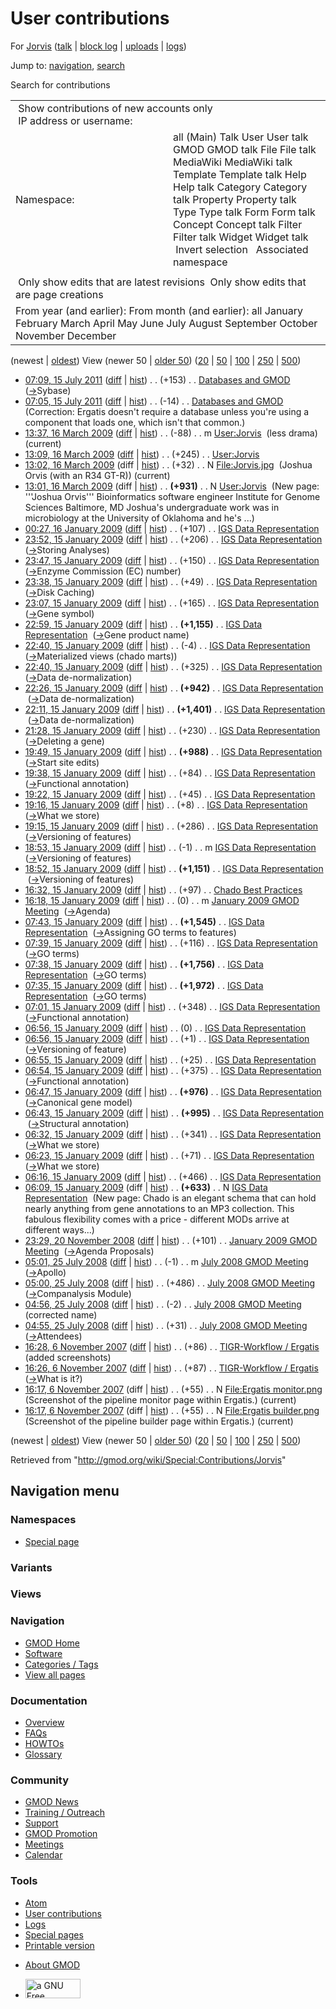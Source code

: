 <div id="mw-page-base" class="noprint">

</div>

<div id="mw-head-base" class="noprint">

</div>

<div id="content" class="mw-body" role="main">

<span id="top"></span>

<div id="mw-js-message" style="display:none;">

</div>



# <span dir="auto">User contributions</span>

<div id="bodyContent">

<div id="contentSub">

For [Jorvis](/wiki/User:Jorvis "User:Jorvis") (<a
href="/mediawiki/index.php?title=User_talk:Jorvis&amp;action=edit&amp;redlink=1"
class="new" title="User talk:Jorvis (page does not exist)">talk</a> \|
[block
log](/mediawiki/index.php?title=Special:Log/block&page=User%3AJorvis "Special:Log/block")
\| [uploads](/wiki/Special:ListFiles/Jorvis "Special:ListFiles/Jorvis")
\| [logs](/wiki/Special:Log/Jorvis "Special:Log/Jorvis"))

</div>

<div id="jump-to-nav" class="mw-jump">

Jump to: [navigation](#mw-navigation), [search](#p-search)

</div>

<div id="mw-content-text">

Search for contributions

<table class="mw-contributions-table">
<colgroup>
<col style="width: 50%" />
<col style="width: 50%" />
</colgroup>
<tbody>
<tr class="odd">
<td colspan="2"> Show contributions of new accounts only<br />
 IP address or username:</td>
</tr>
<tr class="even">
<td class="mw-label">Namespace:</td>
<td>all (Main) Talk User User talk GMOD GMOD talk File File talk
MediaWiki MediaWiki talk Template Template talk Help Help talk Category
Category talk Property Property talk Type Type talk Form Form talk
Concept Concept talk Filter Filter talk Widget Widget talk  
 Invert selection 
 Associated namespace </td>
</tr>
<tr class="odd">
<td colspan="2"></td>
</tr>
<tr class="even">
<td colspan="2"> Only show edits that are latest revisions
 Only show edits that are page creations</td>
</tr>
<tr class="odd">
<td colspan="2">From year (and earlier): From month (and earlier): all
January February March April May June July August September October
November December</td>
</tr>
</tbody>
</table>

(newest \| <a
href="/mediawiki/index.php?title=Special:Contributions/Jorvis&amp;dir=prev&amp;target=Jorvis"
class="mw-lastlink" rel="last"
title="Special:Contributions/Jorvis">oldest</a>) View (newer 50 \| <a
href="/mediawiki/index.php?title=Special:Contributions/Jorvis&amp;offset=20071106161726&amp;target=Jorvis"
class="mw-nextlink" rel="next"
title="Special:Contributions/Jorvis">older 50</a>) (<a
href="/mediawiki/index.php?title=Special:Contributions/Jorvis&amp;offset=&amp;limit=20&amp;target=Jorvis"
class="mw-numlink" title="Special:Contributions/Jorvis">20</a> \| <a
href="/mediawiki/index.php?title=Special:Contributions/Jorvis&amp;offset=&amp;limit=50&amp;target=Jorvis"
class="mw-numlink" title="Special:Contributions/Jorvis">50</a> \| <a
href="/mediawiki/index.php?title=Special:Contributions/Jorvis&amp;offset=&amp;limit=100&amp;target=Jorvis"
class="mw-numlink" title="Special:Contributions/Jorvis">100</a> \| <a
href="/mediawiki/index.php?title=Special:Contributions/Jorvis&amp;offset=&amp;limit=250&amp;target=Jorvis"
class="mw-numlink" title="Special:Contributions/Jorvis">250</a> \| <a
href="/mediawiki/index.php?title=Special:Contributions/Jorvis&amp;offset=&amp;limit=500&amp;target=Jorvis"
class="mw-numlink" title="Special:Contributions/Jorvis">500</a>)

- <a href="/mediawiki/index.php?title=Databases_and_GMOD&amp;oldid=18192"
  class="mw-changeslist-date" title="Databases and GMOD">07:09, 15 July
  2011</a>
  ([diff](/mediawiki/index.php?title=Databases_and_GMOD&diff=prev&oldid=18192 "Databases and GMOD")
  \|
  [hist](/mediawiki/index.php?title=Databases_and_GMOD&action=history "Databases and GMOD"))
  <span class="mw-changeslist-separator">. .</span>
  <span class="mw-plusminus-pos" dir="ltr"
  title="8,929 bytes after change">(+153)</span>‎
  <span class="mw-changeslist-separator">. .</span>
  <a href="/wiki/Databases_and_GMOD" class="mw-contributions-title"
  title="Databases and GMOD">Databases and GMOD</a> ‎
  <span class="comment">([→](/wiki/Databases_and_GMOD#Sybase "Databases and GMOD")‎<span dir="auto"><span class="autocomment">Sybase</span></span>)</span>
- <a href="/mediawiki/index.php?title=Databases_and_GMOD&amp;oldid=18191"
  class="mw-changeslist-date" title="Databases and GMOD">07:05, 15 July
  2011</a>
  ([diff](/mediawiki/index.php?title=Databases_and_GMOD&diff=prev&oldid=18191 "Databases and GMOD")
  \|
  [hist](/mediawiki/index.php?title=Databases_and_GMOD&action=history "Databases and GMOD"))
  <span class="mw-changeslist-separator">. .</span>
  <span class="mw-plusminus-neg" dir="ltr"
  title="8,776 bytes after change">(-14)</span>‎
  <span class="mw-changeslist-separator">. .</span>
  <a href="/wiki/Databases_and_GMOD" class="mw-contributions-title"
  title="Databases and GMOD">Databases and GMOD</a> ‎
  <span class="comment">(Correction: Ergatis doesn't require a database
  unless you're using a component that loads one, which isn't that
  common.)</span>
- <a href="/mediawiki/index.php?title=User:Jorvis&amp;oldid=8026"
  class="mw-changeslist-date" title="User:Jorvis">13:37, 16 March 2009</a>
  ([diff](/mediawiki/index.php?title=User:Jorvis&diff=prev&oldid=8026 "User:Jorvis")
  \|
  [hist](/mediawiki/index.php?title=User:Jorvis&action=history "User:Jorvis"))
  <span class="mw-changeslist-separator">. .</span>
  <span class="mw-plusminus-neg" dir="ltr"
  title="1,088 bytes after change">(-88)</span>‎
  <span class="mw-changeslist-separator">. .</span> m
  <a href="/wiki/User:Jorvis" class="mw-contributions-title"
  title="User:Jorvis">User:Jorvis</a> ‎ <span class="comment">(less
  drama)</span> <span class="mw-uctop">(current)</span>
- <a href="/mediawiki/index.php?title=User:Jorvis&amp;oldid=8025"
  class="mw-changeslist-date" title="User:Jorvis">13:09, 16 March 2009</a>
  ([diff](/mediawiki/index.php?title=User:Jorvis&diff=prev&oldid=8025 "User:Jorvis")
  \|
  [hist](/mediawiki/index.php?title=User:Jorvis&action=history "User:Jorvis"))
  <span class="mw-changeslist-separator">. .</span>
  <span class="mw-plusminus-pos" dir="ltr"
  title="1,176 bytes after change">(+245)</span>‎
  <span class="mw-changeslist-separator">. .</span>
  <a href="/wiki/User:Jorvis" class="mw-contributions-title"
  title="User:Jorvis">User:Jorvis</a> ‎
- <a href="/mediawiki/index.php?title=File:Jorvis.jpg&amp;oldid=8024"
  class="mw-changeslist-date" title="File:Jorvis.jpg">13:02, 16 March
  2009</a> (diff \|
  [hist](/mediawiki/index.php?title=File:Jorvis.jpg&action=history "File:Jorvis.jpg"))
  <span class="mw-changeslist-separator">. .</span>
  <span class="mw-plusminus-pos" dir="ltr"
  title="32 bytes after change">(+32)</span>‎
  <span class="mw-changeslist-separator">. .</span> N
  <a href="/wiki/File:Jorvis.jpg" class="mw-contributions-title"
  title="File:Jorvis.jpg">File:Jorvis.jpg</a> ‎
  <span class="comment">(Joshua Orvis (with an R34 GT-R))</span>
  <span class="mw-uctop">(current)</span>
- <a href="/mediawiki/index.php?title=User:Jorvis&amp;oldid=8023"
  class="mw-changeslist-date" title="User:Jorvis">13:01, 16 March 2009</a>
  (diff \|
  [hist](/mediawiki/index.php?title=User:Jorvis&action=history "User:Jorvis"))
  <span class="mw-changeslist-separator">. .</span> **(+931)**‎
  <span class="mw-changeslist-separator">. .</span> N
  <a href="/wiki/User:Jorvis" class="mw-contributions-title"
  title="User:Jorvis">User:Jorvis</a> ‎ <span class="comment">(New page:
  '''Joshua Orvis''' Bioinformatics software engineer Institute for
  Genome Sciences Baltimore, MD Joshua's undergraduate work was in
  microbiology at the University of Oklahoma and he's ...)</span>
- <a
  href="/mediawiki/index.php?title=IGS_Data_Representation&amp;oldid=7172"
  class="mw-changeslist-date" title="IGS Data Representation">00:27, 16
  January 2009</a>
  ([diff](/mediawiki/index.php?title=IGS_Data_Representation&diff=prev&oldid=7172 "IGS Data Representation")
  \|
  [hist](/mediawiki/index.php?title=IGS_Data_Representation&action=history "IGS Data Representation"))
  <span class="mw-changeslist-separator">. .</span>
  <span class="mw-plusminus-pos" dir="ltr"
  title="16,907 bytes after change">(+107)</span>‎
  <span class="mw-changeslist-separator">. .</span>
  <a href="/wiki/IGS_Data_Representation" class="mw-contributions-title"
  title="IGS Data Representation">IGS Data Representation</a> ‎
- <a
  href="/mediawiki/index.php?title=IGS_Data_Representation&amp;oldid=7168"
  class="mw-changeslist-date" title="IGS Data Representation">23:52, 15
  January 2009</a>
  ([diff](/mediawiki/index.php?title=IGS_Data_Representation&diff=prev&oldid=7168 "IGS Data Representation")
  \|
  [hist](/mediawiki/index.php?title=IGS_Data_Representation&action=history "IGS Data Representation"))
  <span class="mw-changeslist-separator">. .</span>
  <span class="mw-plusminus-pos" dir="ltr"
  title="16,800 bytes after change">(+206)</span>‎
  <span class="mw-changeslist-separator">. .</span>
  <a href="/wiki/IGS_Data_Representation" class="mw-contributions-title"
  title="IGS Data Representation">IGS Data Representation</a> ‎
  <span class="comment">([→](/wiki/IGS_Data_Representation#Storing_Analyses "IGS Data Representation")‎<span dir="auto"><span class="autocomment">Storing
  Analyses</span></span>)</span>
- <a
  href="/mediawiki/index.php?title=IGS_Data_Representation&amp;oldid=7166"
  class="mw-changeslist-date" title="IGS Data Representation">23:47, 15
  January 2009</a>
  ([diff](/mediawiki/index.php?title=IGS_Data_Representation&diff=prev&oldid=7166 "IGS Data Representation")
  \|
  [hist](/mediawiki/index.php?title=IGS_Data_Representation&action=history "IGS Data Representation"))
  <span class="mw-changeslist-separator">. .</span>
  <span class="mw-plusminus-pos" dir="ltr"
  title="16,594 bytes after change">(+150)</span>‎
  <span class="mw-changeslist-separator">. .</span>
  <a href="/wiki/IGS_Data_Representation" class="mw-contributions-title"
  title="IGS Data Representation">IGS Data Representation</a> ‎
  <span class="comment">([→](/wiki/IGS_Data_Representation#Enzyme_Commission_.28EC.29_number "IGS Data Representation")‎<span dir="auto"><span class="autocomment">Enzyme
  Commission (EC) number</span></span>)</span>
- <a
  href="/mediawiki/index.php?title=IGS_Data_Representation&amp;oldid=7163"
  class="mw-changeslist-date" title="IGS Data Representation">23:38, 15
  January 2009</a>
  ([diff](/mediawiki/index.php?title=IGS_Data_Representation&diff=prev&oldid=7163 "IGS Data Representation")
  \|
  [hist](/mediawiki/index.php?title=IGS_Data_Representation&action=history "IGS Data Representation"))
  <span class="mw-changeslist-separator">. .</span>
  <span class="mw-plusminus-pos" dir="ltr"
  title="16,444 bytes after change">(+49)</span>‎
  <span class="mw-changeslist-separator">. .</span>
  <a href="/wiki/IGS_Data_Representation" class="mw-contributions-title"
  title="IGS Data Representation">IGS Data Representation</a> ‎
  <span class="comment">([→](/wiki/IGS_Data_Representation#Disk_Caching "IGS Data Representation")‎<span dir="auto"><span class="autocomment">Disk
  Caching</span></span>)</span>
- <a
  href="/mediawiki/index.php?title=IGS_Data_Representation&amp;oldid=7161"
  class="mw-changeslist-date" title="IGS Data Representation">23:07, 15
  January 2009</a>
  ([diff](/mediawiki/index.php?title=IGS_Data_Representation&diff=prev&oldid=7161 "IGS Data Representation")
  \|
  [hist](/mediawiki/index.php?title=IGS_Data_Representation&action=history "IGS Data Representation"))
  <span class="mw-changeslist-separator">. .</span>
  <span class="mw-plusminus-pos" dir="ltr"
  title="16,395 bytes after change">(+165)</span>‎
  <span class="mw-changeslist-separator">. .</span>
  <a href="/wiki/IGS_Data_Representation" class="mw-contributions-title"
  title="IGS Data Representation">IGS Data Representation</a> ‎
  <span class="comment">([→](/wiki/IGS_Data_Representation#Gene_symbol "IGS Data Representation")‎<span dir="auto"><span class="autocomment">Gene
  symbol</span></span>)</span>
- <a
  href="/mediawiki/index.php?title=IGS_Data_Representation&amp;oldid=7160"
  class="mw-changeslist-date" title="IGS Data Representation">22:59, 15
  January 2009</a>
  ([diff](/mediawiki/index.php?title=IGS_Data_Representation&diff=prev&oldid=7160 "IGS Data Representation")
  \|
  [hist](/mediawiki/index.php?title=IGS_Data_Representation&action=history "IGS Data Representation"))
  <span class="mw-changeslist-separator">. .</span> **(+1,155)**‎
  <span class="mw-changeslist-separator">. .</span>
  <a href="/wiki/IGS_Data_Representation" class="mw-contributions-title"
  title="IGS Data Representation">IGS Data Representation</a> ‎
  <span class="comment">([→](/wiki/IGS_Data_Representation#Gene_product_name "IGS Data Representation")‎<span dir="auto"><span class="autocomment">Gene
  product name</span></span>)</span>
- <a
  href="/mediawiki/index.php?title=IGS_Data_Representation&amp;oldid=7159"
  class="mw-changeslist-date" title="IGS Data Representation">22:40, 15
  January 2009</a>
  ([diff](/mediawiki/index.php?title=IGS_Data_Representation&diff=prev&oldid=7159 "IGS Data Representation")
  \|
  [hist](/mediawiki/index.php?title=IGS_Data_Representation&action=history "IGS Data Representation"))
  <span class="mw-changeslist-separator">. .</span>
  <span class="mw-plusminus-neg" dir="ltr"
  title="15,075 bytes after change">(-4)</span>‎
  <span class="mw-changeslist-separator">. .</span>
  <a href="/wiki/IGS_Data_Representation" class="mw-contributions-title"
  title="IGS Data Representation">IGS Data Representation</a> ‎
  <span class="comment">([→](/wiki/IGS_Data_Representation#Materialized_views_.28chado_marts.29 "IGS Data Representation")‎<span dir="auto"><span class="autocomment">Materialized
  views (chado marts)</span></span>)</span>
- <a
  href="/mediawiki/index.php?title=IGS_Data_Representation&amp;oldid=7158"
  class="mw-changeslist-date" title="IGS Data Representation">22:40, 15
  January 2009</a>
  ([diff](/mediawiki/index.php?title=IGS_Data_Representation&diff=prev&oldid=7158 "IGS Data Representation")
  \|
  [hist](/mediawiki/index.php?title=IGS_Data_Representation&action=history "IGS Data Representation"))
  <span class="mw-changeslist-separator">. .</span>
  <span class="mw-plusminus-pos" dir="ltr"
  title="15,079 bytes after change">(+325)</span>‎
  <span class="mw-changeslist-separator">. .</span>
  <a href="/wiki/IGS_Data_Representation" class="mw-contributions-title"
  title="IGS Data Representation">IGS Data Representation</a> ‎
  <span class="comment">([→](/wiki/IGS_Data_Representation#Data_de-normalization "IGS Data Representation")‎<span dir="auto"><span class="autocomment">Data
  de-normalization</span></span>)</span>
- <a
  href="/mediawiki/index.php?title=IGS_Data_Representation&amp;oldid=7156"
  class="mw-changeslist-date" title="IGS Data Representation">22:26, 15
  January 2009</a>
  ([diff](/mediawiki/index.php?title=IGS_Data_Representation&diff=prev&oldid=7156 "IGS Data Representation")
  \|
  [hist](/mediawiki/index.php?title=IGS_Data_Representation&action=history "IGS Data Representation"))
  <span class="mw-changeslist-separator">. .</span> **(+942)**‎
  <span class="mw-changeslist-separator">. .</span>
  <a href="/wiki/IGS_Data_Representation" class="mw-contributions-title"
  title="IGS Data Representation">IGS Data Representation</a> ‎
  <span class="comment">([→](/wiki/IGS_Data_Representation#Data_de-normalization "IGS Data Representation")‎<span dir="auto"><span class="autocomment">Data
  de-normalization</span></span>)</span>
- <a
  href="/mediawiki/index.php?title=IGS_Data_Representation&amp;oldid=7153"
  class="mw-changeslist-date" title="IGS Data Representation">22:11, 15
  January 2009</a>
  ([diff](/mediawiki/index.php?title=IGS_Data_Representation&diff=prev&oldid=7153 "IGS Data Representation")
  \|
  [hist](/mediawiki/index.php?title=IGS_Data_Representation&action=history "IGS Data Representation"))
  <span class="mw-changeslist-separator">. .</span> **(+1,401)**‎
  <span class="mw-changeslist-separator">. .</span>
  <a href="/wiki/IGS_Data_Representation" class="mw-contributions-title"
  title="IGS Data Representation">IGS Data Representation</a> ‎
  <span class="comment">([→](/wiki/IGS_Data_Representation#Data_de-normalization "IGS Data Representation")‎<span dir="auto"><span class="autocomment">Data
  de-normalization</span></span>)</span>
- <a
  href="/mediawiki/index.php?title=IGS_Data_Representation&amp;oldid=7151"
  class="mw-changeslist-date" title="IGS Data Representation">21:28, 15
  January 2009</a>
  ([diff](/mediawiki/index.php?title=IGS_Data_Representation&diff=prev&oldid=7151 "IGS Data Representation")
  \|
  [hist](/mediawiki/index.php?title=IGS_Data_Representation&action=history "IGS Data Representation"))
  <span class="mw-changeslist-separator">. .</span>
  <span class="mw-plusminus-pos" dir="ltr"
  title="12,411 bytes after change">(+230)</span>‎
  <span class="mw-changeslist-separator">. .</span>
  <a href="/wiki/IGS_Data_Representation" class="mw-contributions-title"
  title="IGS Data Representation">IGS Data Representation</a> ‎
  <span class="comment">([→](/wiki/IGS_Data_Representation#Deleting_a_gene "IGS Data Representation")‎<span dir="auto"><span class="autocomment">Deleting
  a gene</span></span>)</span>
- <a
  href="/mediawiki/index.php?title=IGS_Data_Representation&amp;oldid=7148"
  class="mw-changeslist-date" title="IGS Data Representation">19:49, 15
  January 2009</a>
  ([diff](/mediawiki/index.php?title=IGS_Data_Representation&diff=prev&oldid=7148 "IGS Data Representation")
  \|
  [hist](/mediawiki/index.php?title=IGS_Data_Representation&action=history "IGS Data Representation"))
  <span class="mw-changeslist-separator">. .</span> **(+988)**‎
  <span class="mw-changeslist-separator">. .</span>
  <a href="/wiki/IGS_Data_Representation" class="mw-contributions-title"
  title="IGS Data Representation">IGS Data Representation</a> ‎
  <span class="comment">([→](/wiki/IGS_Data_Representation#Start_site_edits "IGS Data Representation")‎<span dir="auto"><span class="autocomment">Start
  site edits</span></span>)</span>
- <a
  href="/mediawiki/index.php?title=IGS_Data_Representation&amp;oldid=7147"
  class="mw-changeslist-date" title="IGS Data Representation">19:38, 15
  January 2009</a>
  ([diff](/mediawiki/index.php?title=IGS_Data_Representation&diff=prev&oldid=7147 "IGS Data Representation")
  \|
  [hist](/mediawiki/index.php?title=IGS_Data_Representation&action=history "IGS Data Representation"))
  <span class="mw-changeslist-separator">. .</span>
  <span class="mw-plusminus-pos" dir="ltr"
  title="11,193 bytes after change">(+84)</span>‎
  <span class="mw-changeslist-separator">. .</span>
  <a href="/wiki/IGS_Data_Representation" class="mw-contributions-title"
  title="IGS Data Representation">IGS Data Representation</a> ‎
  <span class="comment">([→](/wiki/IGS_Data_Representation#Functional_annotation "IGS Data Representation")‎<span dir="auto"><span class="autocomment">Functional
  annotation</span></span>)</span>
- <a
  href="/mediawiki/index.php?title=IGS_Data_Representation&amp;oldid=7146"
  class="mw-changeslist-date" title="IGS Data Representation">19:22, 15
  January 2009</a>
  ([diff](/mediawiki/index.php?title=IGS_Data_Representation&diff=prev&oldid=7146 "IGS Data Representation")
  \|
  [hist](/mediawiki/index.php?title=IGS_Data_Representation&action=history "IGS Data Representation"))
  <span class="mw-changeslist-separator">. .</span>
  <span class="mw-plusminus-pos" dir="ltr"
  title="11,109 bytes after change">(+45)</span>‎
  <span class="mw-changeslist-separator">. .</span>
  <a href="/wiki/IGS_Data_Representation" class="mw-contributions-title"
  title="IGS Data Representation">IGS Data Representation</a> ‎
- <a
  href="/mediawiki/index.php?title=IGS_Data_Representation&amp;oldid=7143"
  class="mw-changeslist-date" title="IGS Data Representation">19:16, 15
  January 2009</a>
  ([diff](/mediawiki/index.php?title=IGS_Data_Representation&diff=prev&oldid=7143 "IGS Data Representation")
  \|
  [hist](/mediawiki/index.php?title=IGS_Data_Representation&action=history "IGS Data Representation"))
  <span class="mw-changeslist-separator">. .</span>
  <span class="mw-plusminus-pos" dir="ltr"
  title="11,064 bytes after change">(+8)</span>‎
  <span class="mw-changeslist-separator">. .</span>
  <a href="/wiki/IGS_Data_Representation" class="mw-contributions-title"
  title="IGS Data Representation">IGS Data Representation</a> ‎
  <span class="comment">([→](/wiki/IGS_Data_Representation#What_we_store "IGS Data Representation")‎<span dir="auto"><span class="autocomment">What
  we store</span></span>)</span>
- <a
  href="/mediawiki/index.php?title=IGS_Data_Representation&amp;oldid=7142"
  class="mw-changeslist-date" title="IGS Data Representation">19:15, 15
  January 2009</a>
  ([diff](/mediawiki/index.php?title=IGS_Data_Representation&diff=prev&oldid=7142 "IGS Data Representation")
  \|
  [hist](/mediawiki/index.php?title=IGS_Data_Representation&action=history "IGS Data Representation"))
  <span class="mw-changeslist-separator">. .</span>
  <span class="mw-plusminus-pos" dir="ltr"
  title="11,056 bytes after change">(+286)</span>‎
  <span class="mw-changeslist-separator">. .</span>
  <a href="/wiki/IGS_Data_Representation" class="mw-contributions-title"
  title="IGS Data Representation">IGS Data Representation</a> ‎
  <span class="comment">([→](/wiki/IGS_Data_Representation#Versioning_of_features "IGS Data Representation")‎<span dir="auto"><span class="autocomment">Versioning
  of features</span></span>)</span>
- <a
  href="/mediawiki/index.php?title=IGS_Data_Representation&amp;oldid=7141"
  class="mw-changeslist-date" title="IGS Data Representation">18:53, 15
  January 2009</a>
  ([diff](/mediawiki/index.php?title=IGS_Data_Representation&diff=prev&oldid=7141 "IGS Data Representation")
  \|
  [hist](/mediawiki/index.php?title=IGS_Data_Representation&action=history "IGS Data Representation"))
  <span class="mw-changeslist-separator">. .</span>
  <span class="mw-plusminus-neg" dir="ltr"
  title="10,770 bytes after change">(-1)</span>‎
  <span class="mw-changeslist-separator">. .</span> m
  <a href="/wiki/IGS_Data_Representation" class="mw-contributions-title"
  title="IGS Data Representation">IGS Data Representation</a> ‎
  <span class="comment">([→](/wiki/IGS_Data_Representation#Versioning_of_features "IGS Data Representation")‎<span dir="auto"><span class="autocomment">Versioning
  of features</span></span>)</span>
- <a
  href="/mediawiki/index.php?title=IGS_Data_Representation&amp;oldid=7140"
  class="mw-changeslist-date" title="IGS Data Representation">18:52, 15
  January 2009</a>
  ([diff](/mediawiki/index.php?title=IGS_Data_Representation&diff=prev&oldid=7140 "IGS Data Representation")
  \|
  [hist](/mediawiki/index.php?title=IGS_Data_Representation&action=history "IGS Data Representation"))
  <span class="mw-changeslist-separator">. .</span> **(+1,151)**‎
  <span class="mw-changeslist-separator">. .</span>
  <a href="/wiki/IGS_Data_Representation" class="mw-contributions-title"
  title="IGS Data Representation">IGS Data Representation</a> ‎
  <span class="comment">([→](/wiki/IGS_Data_Representation#Versioning_of_features "IGS Data Representation")‎<span dir="auto"><span class="autocomment">Versioning
  of features</span></span>)</span>
- <a href="/mediawiki/index.php?title=Chado_Best_Practices&amp;oldid=7137"
  class="mw-changeslist-date" title="Chado Best Practices">16:32, 15
  January 2009</a>
  ([diff](/mediawiki/index.php?title=Chado_Best_Practices&diff=prev&oldid=7137 "Chado Best Practices")
  \|
  [hist](/mediawiki/index.php?title=Chado_Best_Practices&action=history "Chado Best Practices"))
  <span class="mw-changeslist-separator">. .</span>
  <span class="mw-plusminus-pos" dir="ltr"
  title="31,042 bytes after change">(+97)</span>‎
  <span class="mw-changeslist-separator">. .</span>
  <a href="/wiki/Chado_Best_Practices" class="mw-contributions-title"
  title="Chado Best Practices">Chado Best Practices</a> ‎
- <a
  href="/mediawiki/index.php?title=January_2009_GMOD_Meeting&amp;oldid=7136"
  class="mw-changeslist-date" title="January 2009 GMOD Meeting">16:18, 15
  January 2009</a>
  ([diff](/mediawiki/index.php?title=January_2009_GMOD_Meeting&diff=prev&oldid=7136 "January 2009 GMOD Meeting")
  \|
  [hist](/mediawiki/index.php?title=January_2009_GMOD_Meeting&action=history "January 2009 GMOD Meeting"))
  <span class="mw-changeslist-separator">. .</span>
  <span class="mw-plusminus-null" dir="ltr"
  title="10,025 bytes after change">(0)</span>‎
  <span class="mw-changeslist-separator">. .</span> m
  <a href="/wiki/January_2009_GMOD_Meeting" class="mw-contributions-title"
  title="January 2009 GMOD Meeting">January 2009 GMOD Meeting</a> ‎
  <span class="comment">([→](/wiki/January_2009_GMOD_Meeting#Agenda "January 2009 GMOD Meeting")‎<span dir="auto"><span class="autocomment">Agenda</span></span>)</span>
- <a
  href="/mediawiki/index.php?title=IGS_Data_Representation&amp;oldid=7130"
  class="mw-changeslist-date" title="IGS Data Representation">07:43, 15
  January 2009</a>
  ([diff](/mediawiki/index.php?title=IGS_Data_Representation&diff=prev&oldid=7130 "IGS Data Representation")
  \|
  [hist](/mediawiki/index.php?title=IGS_Data_Representation&action=history "IGS Data Representation"))
  <span class="mw-changeslist-separator">. .</span> **(+1,545)**‎
  <span class="mw-changeslist-separator">. .</span>
  <a href="/wiki/IGS_Data_Representation" class="mw-contributions-title"
  title="IGS Data Representation">IGS Data Representation</a> ‎
  <span class="comment">([→](/wiki/IGS_Data_Representation#Assigning_GO_terms_to_features "IGS Data Representation")‎<span dir="auto"><span class="autocomment">Assigning
  GO terms to features</span></span>)</span>
- <a
  href="/mediawiki/index.php?title=IGS_Data_Representation&amp;oldid=7129"
  class="mw-changeslist-date" title="IGS Data Representation">07:39, 15
  January 2009</a>
  ([diff](/mediawiki/index.php?title=IGS_Data_Representation&diff=prev&oldid=7129 "IGS Data Representation")
  \|
  [hist](/mediawiki/index.php?title=IGS_Data_Representation&action=history "IGS Data Representation"))
  <span class="mw-changeslist-separator">. .</span>
  <span class="mw-plusminus-pos" dir="ltr"
  title="8,075 bytes after change">(+116)</span>‎
  <span class="mw-changeslist-separator">. .</span>
  <a href="/wiki/IGS_Data_Representation" class="mw-contributions-title"
  title="IGS Data Representation">IGS Data Representation</a> ‎
  <span class="comment">([→](/wiki/IGS_Data_Representation#GO_terms "IGS Data Representation")‎<span dir="auto"><span class="autocomment">GO
  terms</span></span>)</span>
- <a
  href="/mediawiki/index.php?title=IGS_Data_Representation&amp;oldid=7128"
  class="mw-changeslist-date" title="IGS Data Representation">07:38, 15
  January 2009</a>
  ([diff](/mediawiki/index.php?title=IGS_Data_Representation&diff=prev&oldid=7128 "IGS Data Representation")
  \|
  [hist](/mediawiki/index.php?title=IGS_Data_Representation&action=history "IGS Data Representation"))
  <span class="mw-changeslist-separator">. .</span> **(+1,756)**‎
  <span class="mw-changeslist-separator">. .</span>
  <a href="/wiki/IGS_Data_Representation" class="mw-contributions-title"
  title="IGS Data Representation">IGS Data Representation</a> ‎
  <span class="comment">([→](/wiki/IGS_Data_Representation#GO_terms "IGS Data Representation")‎<span dir="auto"><span class="autocomment">GO
  terms</span></span>)</span>
- <a
  href="/mediawiki/index.php?title=IGS_Data_Representation&amp;oldid=7127"
  class="mw-changeslist-date" title="IGS Data Representation">07:35, 15
  January 2009</a>
  ([diff](/mediawiki/index.php?title=IGS_Data_Representation&diff=prev&oldid=7127 "IGS Data Representation")
  \|
  [hist](/mediawiki/index.php?title=IGS_Data_Representation&action=history "IGS Data Representation"))
  <span class="mw-changeslist-separator">. .</span> **(+1,972)**‎
  <span class="mw-changeslist-separator">. .</span>
  <a href="/wiki/IGS_Data_Representation" class="mw-contributions-title"
  title="IGS Data Representation">IGS Data Representation</a> ‎
  <span class="comment">([→](/wiki/IGS_Data_Representation#GO_terms "IGS Data Representation")‎<span dir="auto"><span class="autocomment">GO
  terms</span></span>)</span>
- <a
  href="/mediawiki/index.php?title=IGS_Data_Representation&amp;oldid=7126"
  class="mw-changeslist-date" title="IGS Data Representation">07:01, 15
  January 2009</a>
  ([diff](/mediawiki/index.php?title=IGS_Data_Representation&diff=prev&oldid=7126 "IGS Data Representation")
  \|
  [hist](/mediawiki/index.php?title=IGS_Data_Representation&action=history "IGS Data Representation"))
  <span class="mw-changeslist-separator">. .</span>
  <span class="mw-plusminus-pos" dir="ltr"
  title="4,231 bytes after change">(+348)</span>‎
  <span class="mw-changeslist-separator">. .</span>
  <a href="/wiki/IGS_Data_Representation" class="mw-contributions-title"
  title="IGS Data Representation">IGS Data Representation</a> ‎
  <span class="comment">([→](/wiki/IGS_Data_Representation#Functional_annotation "IGS Data Representation")‎<span dir="auto"><span class="autocomment">Functional
  annotation</span></span>)</span>
- <a
  href="/mediawiki/index.php?title=IGS_Data_Representation&amp;oldid=7125"
  class="mw-changeslist-date" title="IGS Data Representation">06:56, 15
  January 2009</a>
  ([diff](/mediawiki/index.php?title=IGS_Data_Representation&diff=prev&oldid=7125 "IGS Data Representation")
  \|
  [hist](/mediawiki/index.php?title=IGS_Data_Representation&action=history "IGS Data Representation"))
  <span class="mw-changeslist-separator">. .</span>
  <span class="mw-plusminus-null" dir="ltr"
  title="3,883 bytes after change">(0)</span>‎
  <span class="mw-changeslist-separator">. .</span>
  <a href="/wiki/IGS_Data_Representation" class="mw-contributions-title"
  title="IGS Data Representation">IGS Data Representation</a> ‎
- <a
  href="/mediawiki/index.php?title=IGS_Data_Representation&amp;oldid=7124"
  class="mw-changeslist-date" title="IGS Data Representation">06:56, 15
  January 2009</a>
  ([diff](/mediawiki/index.php?title=IGS_Data_Representation&diff=prev&oldid=7124 "IGS Data Representation")
  \|
  [hist](/mediawiki/index.php?title=IGS_Data_Representation&action=history "IGS Data Representation"))
  <span class="mw-changeslist-separator">. .</span>
  <span class="mw-plusminus-pos" dir="ltr"
  title="3,883 bytes after change">(+1)</span>‎
  <span class="mw-changeslist-separator">. .</span>
  <a href="/wiki/IGS_Data_Representation" class="mw-contributions-title"
  title="IGS Data Representation">IGS Data Representation</a> ‎
  <span class="comment">([→](/wiki/IGS_Data_Representation#Versioning_of_feature "IGS Data Representation")‎<span dir="auto"><span class="autocomment">Versioning
  of feature</span></span>)</span>
- <a
  href="/mediawiki/index.php?title=IGS_Data_Representation&amp;oldid=7123"
  class="mw-changeslist-date" title="IGS Data Representation">06:55, 15
  January 2009</a>
  ([diff](/mediawiki/index.php?title=IGS_Data_Representation&diff=prev&oldid=7123 "IGS Data Representation")
  \|
  [hist](/mediawiki/index.php?title=IGS_Data_Representation&action=history "IGS Data Representation"))
  <span class="mw-changeslist-separator">. .</span>
  <span class="mw-plusminus-pos" dir="ltr"
  title="3,882 bytes after change">(+25)</span>‎
  <span class="mw-changeslist-separator">. .</span>
  <a href="/wiki/IGS_Data_Representation" class="mw-contributions-title"
  title="IGS Data Representation">IGS Data Representation</a> ‎
- <a
  href="/mediawiki/index.php?title=IGS_Data_Representation&amp;oldid=7122"
  class="mw-changeslist-date" title="IGS Data Representation">06:54, 15
  January 2009</a>
  ([diff](/mediawiki/index.php?title=IGS_Data_Representation&diff=prev&oldid=7122 "IGS Data Representation")
  \|
  [hist](/mediawiki/index.php?title=IGS_Data_Representation&action=history "IGS Data Representation"))
  <span class="mw-changeslist-separator">. .</span>
  <span class="mw-plusminus-pos" dir="ltr"
  title="3,857 bytes after change">(+375)</span>‎
  <span class="mw-changeslist-separator">. .</span>
  <a href="/wiki/IGS_Data_Representation" class="mw-contributions-title"
  title="IGS Data Representation">IGS Data Representation</a> ‎
  <span class="comment">([→](/wiki/IGS_Data_Representation#Functional_annotation "IGS Data Representation")‎<span dir="auto"><span class="autocomment">Functional
  annotation</span></span>)</span>
- <a
  href="/mediawiki/index.php?title=IGS_Data_Representation&amp;oldid=7121"
  class="mw-changeslist-date" title="IGS Data Representation">06:47, 15
  January 2009</a>
  ([diff](/mediawiki/index.php?title=IGS_Data_Representation&diff=prev&oldid=7121 "IGS Data Representation")
  \|
  [hist](/mediawiki/index.php?title=IGS_Data_Representation&action=history "IGS Data Representation"))
  <span class="mw-changeslist-separator">. .</span> **(+976)**‎
  <span class="mw-changeslist-separator">. .</span>
  <a href="/wiki/IGS_Data_Representation" class="mw-contributions-title"
  title="IGS Data Representation">IGS Data Representation</a> ‎
  <span class="comment">([→](/wiki/IGS_Data_Representation#Canonical_gene_model "IGS Data Representation")‎<span dir="auto"><span class="autocomment">Canonical
  gene model</span></span>)</span>
- <a
  href="/mediawiki/index.php?title=IGS_Data_Representation&amp;oldid=7120"
  class="mw-changeslist-date" title="IGS Data Representation">06:43, 15
  January 2009</a>
  ([diff](/mediawiki/index.php?title=IGS_Data_Representation&diff=prev&oldid=7120 "IGS Data Representation")
  \|
  [hist](/mediawiki/index.php?title=IGS_Data_Representation&action=history "IGS Data Representation"))
  <span class="mw-changeslist-separator">. .</span> **(+995)**‎
  <span class="mw-changeslist-separator">. .</span>
  <a href="/wiki/IGS_Data_Representation" class="mw-contributions-title"
  title="IGS Data Representation">IGS Data Representation</a> ‎
  <span class="comment">([→](/wiki/IGS_Data_Representation#Structural_annotation "IGS Data Representation")‎<span dir="auto"><span class="autocomment">Structural
  annotation</span></span>)</span>
- <a
  href="/mediawiki/index.php?title=IGS_Data_Representation&amp;oldid=7119"
  class="mw-changeslist-date" title="IGS Data Representation">06:32, 15
  January 2009</a>
  ([diff](/mediawiki/index.php?title=IGS_Data_Representation&diff=prev&oldid=7119 "IGS Data Representation")
  \|
  [hist](/mediawiki/index.php?title=IGS_Data_Representation&action=history "IGS Data Representation"))
  <span class="mw-changeslist-separator">. .</span>
  <span class="mw-plusminus-pos" dir="ltr"
  title="1,511 bytes after change">(+341)</span>‎
  <span class="mw-changeslist-separator">. .</span>
  <a href="/wiki/IGS_Data_Representation" class="mw-contributions-title"
  title="IGS Data Representation">IGS Data Representation</a> ‎
  <span class="comment">([→](/wiki/IGS_Data_Representation#What_we_store "IGS Data Representation")‎<span dir="auto"><span class="autocomment">What
  we store</span></span>)</span>
- <a
  href="/mediawiki/index.php?title=IGS_Data_Representation&amp;oldid=7118"
  class="mw-changeslist-date" title="IGS Data Representation">06:23, 15
  January 2009</a>
  ([diff](/mediawiki/index.php?title=IGS_Data_Representation&diff=prev&oldid=7118 "IGS Data Representation")
  \|
  [hist](/mediawiki/index.php?title=IGS_Data_Representation&action=history "IGS Data Representation"))
  <span class="mw-changeslist-separator">. .</span>
  <span class="mw-plusminus-pos" dir="ltr"
  title="1,170 bytes after change">(+71)</span>‎
  <span class="mw-changeslist-separator">. .</span>
  <a href="/wiki/IGS_Data_Representation" class="mw-contributions-title"
  title="IGS Data Representation">IGS Data Representation</a> ‎
  <span class="comment">([→](/wiki/IGS_Data_Representation#What_we_store "IGS Data Representation")‎<span dir="auto"><span class="autocomment">What
  we store</span></span>)</span>
- <a
  href="/mediawiki/index.php?title=IGS_Data_Representation&amp;oldid=7117"
  class="mw-changeslist-date" title="IGS Data Representation">06:16, 15
  January 2009</a>
  ([diff](/mediawiki/index.php?title=IGS_Data_Representation&diff=prev&oldid=7117 "IGS Data Representation")
  \|
  [hist](/mediawiki/index.php?title=IGS_Data_Representation&action=history "IGS Data Representation"))
  <span class="mw-changeslist-separator">. .</span>
  <span class="mw-plusminus-pos" dir="ltr"
  title="1,099 bytes after change">(+466)</span>‎
  <span class="mw-changeslist-separator">. .</span>
  <a href="/wiki/IGS_Data_Representation" class="mw-contributions-title"
  title="IGS Data Representation">IGS Data Representation</a> ‎
- <a
  href="/mediawiki/index.php?title=IGS_Data_Representation&amp;oldid=7116"
  class="mw-changeslist-date" title="IGS Data Representation">06:09, 15
  January 2009</a> (diff \|
  [hist](/mediawiki/index.php?title=IGS_Data_Representation&action=history "IGS Data Representation"))
  <span class="mw-changeslist-separator">. .</span> **(+633)**‎
  <span class="mw-changeslist-separator">. .</span> N
  <a href="/wiki/IGS_Data_Representation" class="mw-contributions-title"
  title="IGS Data Representation">IGS Data Representation</a> ‎
  <span class="comment">(New page: Chado is an elegant schema that can
  hold nearly anything from gene annotations to an MP3 collection. This
  fabulous flexibility comes with a price - different MODs arrive at
  different ways...)</span>
- <a
  href="/mediawiki/index.php?title=January_2009_GMOD_Meeting&amp;oldid=6497"
  class="mw-changeslist-date" title="January 2009 GMOD Meeting">23:29, 20
  November 2008</a>
  ([diff](/mediawiki/index.php?title=January_2009_GMOD_Meeting&diff=prev&oldid=6497 "January 2009 GMOD Meeting")
  \|
  [hist](/mediawiki/index.php?title=January_2009_GMOD_Meeting&action=history "January 2009 GMOD Meeting"))
  <span class="mw-changeslist-separator">. .</span>
  <span class="mw-plusminus-pos" dir="ltr"
  title="1,917 bytes after change">(+101)</span>‎
  <span class="mw-changeslist-separator">. .</span>
  <a href="/wiki/January_2009_GMOD_Meeting" class="mw-contributions-title"
  title="January 2009 GMOD Meeting">January 2009 GMOD Meeting</a> ‎
  <span class="comment">([→](/wiki/January_2009_GMOD_Meeting#Agenda_Proposals "January 2009 GMOD Meeting")‎<span dir="auto"><span class="autocomment">Agenda
  Proposals</span></span>)</span>
- <a
  href="/mediawiki/index.php?title=July_2008_GMOD_Meeting&amp;oldid=5896"
  class="mw-changeslist-date" title="July 2008 GMOD Meeting">05:01, 25
  July 2008</a>
  ([diff](/mediawiki/index.php?title=July_2008_GMOD_Meeting&diff=prev&oldid=5896 "July 2008 GMOD Meeting")
  \|
  [hist](/mediawiki/index.php?title=July_2008_GMOD_Meeting&action=history "July 2008 GMOD Meeting"))
  <span class="mw-changeslist-separator">. .</span>
  <span class="mw-plusminus-neg" dir="ltr"
  title="29,065 bytes after change">(-1)</span>‎
  <span class="mw-changeslist-separator">. .</span> m
  <a href="/wiki/July_2008_GMOD_Meeting" class="mw-contributions-title"
  title="July 2008 GMOD Meeting">July 2008 GMOD Meeting</a> ‎
  <span class="comment">([→](/wiki/July_2008_GMOD_Meeting#Apollo "July 2008 GMOD Meeting")‎<span dir="auto"><span class="autocomment">Apollo</span></span>)</span>
- <a
  href="/mediawiki/index.php?title=July_2008_GMOD_Meeting&amp;oldid=5895"
  class="mw-changeslist-date" title="July 2008 GMOD Meeting">05:00, 25
  July 2008</a>
  ([diff](/mediawiki/index.php?title=July_2008_GMOD_Meeting&diff=prev&oldid=5895 "July 2008 GMOD Meeting")
  \|
  [hist](/mediawiki/index.php?title=July_2008_GMOD_Meeting&action=history "July 2008 GMOD Meeting"))
  <span class="mw-changeslist-separator">. .</span>
  <span class="mw-plusminus-pos" dir="ltr"
  title="29,066 bytes after change">(+486)</span>‎
  <span class="mw-changeslist-separator">. .</span>
  <a href="/wiki/July_2008_GMOD_Meeting" class="mw-contributions-title"
  title="July 2008 GMOD Meeting">July 2008 GMOD Meeting</a> ‎
  <span class="comment">([→](/wiki/July_2008_GMOD_Meeting#Companalysis_Module "July 2008 GMOD Meeting")‎<span dir="auto"><span class="autocomment">Companalysis
  Module</span></span>)</span>
- <a
  href="/mediawiki/index.php?title=July_2008_GMOD_Meeting&amp;oldid=5894"
  class="mw-changeslist-date" title="July 2008 GMOD Meeting">04:56, 25
  July 2008</a>
  ([diff](/mediawiki/index.php?title=July_2008_GMOD_Meeting&diff=prev&oldid=5894 "July 2008 GMOD Meeting")
  \|
  [hist](/mediawiki/index.php?title=July_2008_GMOD_Meeting&action=history "July 2008 GMOD Meeting"))
  <span class="mw-changeslist-separator">. .</span>
  <span class="mw-plusminus-neg" dir="ltr"
  title="28,580 bytes after change">(-2)</span>‎
  <span class="mw-changeslist-separator">. .</span>
  <a href="/wiki/July_2008_GMOD_Meeting" class="mw-contributions-title"
  title="July 2008 GMOD Meeting">July 2008 GMOD Meeting</a> ‎
  <span class="comment">(corrected name)</span>
- <a
  href="/mediawiki/index.php?title=July_2008_GMOD_Meeting&amp;oldid=5893"
  class="mw-changeslist-date" title="July 2008 GMOD Meeting">04:55, 25
  July 2008</a>
  ([diff](/mediawiki/index.php?title=July_2008_GMOD_Meeting&diff=prev&oldid=5893 "July 2008 GMOD Meeting")
  \|
  [hist](/mediawiki/index.php?title=July_2008_GMOD_Meeting&action=history "July 2008 GMOD Meeting"))
  <span class="mw-changeslist-separator">. .</span>
  <span class="mw-plusminus-pos" dir="ltr"
  title="28,582 bytes after change">(+31)</span>‎
  <span class="mw-changeslist-separator">. .</span>
  <a href="/wiki/July_2008_GMOD_Meeting" class="mw-contributions-title"
  title="July 2008 GMOD Meeting">July 2008 GMOD Meeting</a> ‎
  <span class="comment">([→](/wiki/July_2008_GMOD_Meeting#Attendees "July 2008 GMOD Meeting")‎<span dir="auto"><span class="autocomment">Attendees</span></span>)</span>
- <a
  href="/mediawiki/index.php?title=TIGR-Workflow_/_Ergatis&amp;oldid=3330"
  class="mw-changeslist-date" title="TIGR-Workflow / Ergatis">16:28, 6
  November 2007</a>
  ([diff](/mediawiki/index.php?title=TIGR-Workflow_/_Ergatis&diff=prev&oldid=3330 "TIGR-Workflow / Ergatis")
  \|
  [hist](/mediawiki/index.php?title=TIGR-Workflow_/_Ergatis&action=history "TIGR-Workflow / Ergatis"))
  <span class="mw-changeslist-separator">. .</span>
  <span class="mw-plusminus-pos" dir="ltr"
  title="2,293 bytes after change">(+86)</span>‎
  <span class="mw-changeslist-separator">. .</span>
  <a href="/wiki/TIGR-Workflow_/_Ergatis" class="mw-contributions-title"
  title="TIGR-Workflow / Ergatis">TIGR-Workflow / Ergatis</a> ‎
  <span class="comment">(added screenshots)</span>
- <a
  href="/mediawiki/index.php?title=TIGR-Workflow_/_Ergatis&amp;oldid=3329"
  class="mw-changeslist-date" title="TIGR-Workflow / Ergatis">16:26, 6
  November 2007</a>
  ([diff](/mediawiki/index.php?title=TIGR-Workflow_/_Ergatis&diff=prev&oldid=3329 "TIGR-Workflow / Ergatis")
  \|
  [hist](/mediawiki/index.php?title=TIGR-Workflow_/_Ergatis&action=history "TIGR-Workflow / Ergatis"))
  <span class="mw-changeslist-separator">. .</span>
  <span class="mw-plusminus-pos" dir="ltr"
  title="2,207 bytes after change">(+87)</span>‎
  <span class="mw-changeslist-separator">. .</span>
  <a href="/wiki/TIGR-Workflow_/_Ergatis" class="mw-contributions-title"
  title="TIGR-Workflow / Ergatis">TIGR-Workflow / Ergatis</a> ‎
  <span class="comment">([→](/wiki/TIGR-Workflow_/_Ergatis#What_is_it.3F "TIGR-Workflow / Ergatis")‎<span dir="auto"><span class="autocomment">What
  is it?</span></span>)</span>
- <a
  href="/mediawiki/index.php?title=File:Ergatis_monitor.png&amp;oldid=3328"
  class="mw-changeslist-date" title="File:Ergatis monitor.png">16:17, 6
  November 2007</a> (diff \|
  [hist](/mediawiki/index.php?title=File:Ergatis_monitor.png&action=history "File:Ergatis monitor.png"))
  <span class="mw-changeslist-separator">. .</span>
  <span class="mw-plusminus-pos" dir="ltr"
  title="55 bytes after change">(+55)</span>‎
  <span class="mw-changeslist-separator">. .</span> N
  <a href="/wiki/File:Ergatis_monitor.png" class="mw-contributions-title"
  title="File:Ergatis monitor.png">File:Ergatis monitor.png</a> ‎
  <span class="comment">(Screenshot of the pipeline monitor page within
  Ergatis.)</span> <span class="mw-uctop">(current)</span>
- <a
  href="/mediawiki/index.php?title=File:Ergatis_builder.png&amp;oldid=3327"
  class="mw-changeslist-date" title="File:Ergatis builder.png">16:17, 6
  November 2007</a> (diff \|
  [hist](/mediawiki/index.php?title=File:Ergatis_builder.png&action=history "File:Ergatis builder.png"))
  <span class="mw-changeslist-separator">. .</span>
  <span class="mw-plusminus-pos" dir="ltr"
  title="55 bytes after change">(+55)</span>‎
  <span class="mw-changeslist-separator">. .</span> N
  <a href="/wiki/File:Ergatis_builder.png" class="mw-contributions-title"
  title="File:Ergatis builder.png">File:Ergatis builder.png</a> ‎
  <span class="comment">(Screenshot of the pipeline builder page within
  Ergatis.)</span> <span class="mw-uctop">(current)</span>

(newest \| <a
href="/mediawiki/index.php?title=Special:Contributions/Jorvis&amp;dir=prev&amp;target=Jorvis"
class="mw-lastlink" rel="last"
title="Special:Contributions/Jorvis">oldest</a>) View (newer 50 \| <a
href="/mediawiki/index.php?title=Special:Contributions/Jorvis&amp;offset=20071106161726&amp;target=Jorvis"
class="mw-nextlink" rel="next"
title="Special:Contributions/Jorvis">older 50</a>) (<a
href="/mediawiki/index.php?title=Special:Contributions/Jorvis&amp;offset=&amp;limit=20&amp;target=Jorvis"
class="mw-numlink" title="Special:Contributions/Jorvis">20</a> \| <a
href="/mediawiki/index.php?title=Special:Contributions/Jorvis&amp;offset=&amp;limit=50&amp;target=Jorvis"
class="mw-numlink" title="Special:Contributions/Jorvis">50</a> \| <a
href="/mediawiki/index.php?title=Special:Contributions/Jorvis&amp;offset=&amp;limit=100&amp;target=Jorvis"
class="mw-numlink" title="Special:Contributions/Jorvis">100</a> \| <a
href="/mediawiki/index.php?title=Special:Contributions/Jorvis&amp;offset=&amp;limit=250&amp;target=Jorvis"
class="mw-numlink" title="Special:Contributions/Jorvis">250</a> \| <a
href="/mediawiki/index.php?title=Special:Contributions/Jorvis&amp;offset=&amp;limit=500&amp;target=Jorvis"
class="mw-numlink" title="Special:Contributions/Jorvis">500</a>)

</div>

<div class="printfooter">

Retrieved from "<http://gmod.org/wiki/Special:Contributions/Jorvis>"

</div>

<div id="catlinks" class="catlinks catlinks-allhidden">

</div>

<div class="visualClear">

</div>

</div>

</div>

<div id="mw-navigation">

## Navigation menu

<div id="mw-head">



<div id="left-navigation">

<div id="p-namespaces" class="vectorTabs" role="navigation"
aria-labelledby="p-namespaces-label">

### Namespaces

- <span id="ca-nstab-special">[Special
  page](/wiki/Special:Contributions/Jorvis "This is a special page, you cannot edit the page itself")</span>

</div>

<div id="p-variants" class="vectorMenu emptyPortlet" role="navigation"
aria-labelledby="p-variants-label">

### 

### Variants[](#)

<div class="menu">

</div>

</div>

</div>

<div id="right-navigation">

<div id="p-views" class="vectorTabs emptyPortlet" role="navigation"
aria-labelledby="p-views-label">

### Views

</div>



</div>



</div>

</div>

</div>

<div id="mw-panel">

<div id="p-logo" role="banner">

<a href="/wiki/Main_Page"
style="background-image: url(http://gmod.org/images/GMOD-cogs.png);"
title="Visit the main page"></a>

</div>

<div id="p-Navigation" class="portal" role="navigation"
aria-labelledby="p-Navigation-label">

### Navigation

<div class="body">

- <span id="n-GMOD-Home">[GMOD Home](/wiki/Main_Page)</span>
- <span id="n-Software">[Software](/wiki/GMOD_Components)</span>
- <span id="n-Categories-.2F-Tags">[Categories /
  Tags](/wiki/Categories)</span>
- <span id="n-View-all-pages">[View all
  pages](/wiki/Special:AllPages)</span>

</div>

</div>

<div id="p-Documentation" class="portal" role="navigation"
aria-labelledby="p-Documentation-label">

### Documentation

<div class="body">

- <span id="n-Overview">[Overview](/wiki/Overview)</span>
- <span id="n-FAQs">[FAQs](/wiki/Category:FAQ)</span>
- <span id="n-HOWTOs">[HOWTOs](/wiki/Category:HOWTO)</span>
- <span id="n-Glossary">[Glossary](/wiki/Glossary)</span>

</div>

</div>

<div id="p-Community" class="portal" role="navigation"
aria-labelledby="p-Community-label">

### Community

<div class="body">

- <span id="n-GMOD-News">[GMOD News](/wiki/GMOD_News)</span>
- <span id="n-Training-.2F-Outreach">[Training /
  Outreach](/wiki/Training_and_Outreach)</span>
- <span id="n-Support">[Support](/wiki/Support)</span>
- <span id="n-GMOD-Promotion">[GMOD
  Promotion](/wiki/GMOD_Promotion)</span>
- <span id="n-Meetings">[Meetings](/wiki/Meetings)</span>
- <span id="n-Calendar">[Calendar](/wiki/Calendar)</span>

</div>

</div>

<div id="p-tb" class="portal" role="navigation"
aria-labelledby="p-tb-label">

### Tools

<div class="body">

- <span id="feedlinks"><a
  href="http://gmod.org/mediawiki/index.php?title=Special:Contributions/Jorvis&amp;feed=atom"
  id="feed-atom" class="feedlink" rel="alternate"
  type="application/atom+xml" title="Atom feed for this page">Atom</a></span>
- <span id="t-contributions">[User
  contributions](/wiki/Special:Contributions/Jorvis "A list of contributions of this user")</span>
- <span id="t-log">[Logs](/wiki/Special:Log/Jorvis)</span>
- <span id="t-specialpages"><a href="/wiki/Special:SpecialPages" accesskey="q"
  title="A list of all special pages [q]">Special pages</a></span>
- <span id="t-print"><a
  href="/mediawiki/index.php?title=Special:Contributions/Jorvis&amp;printable=yes"
  rel="alternate" accesskey="p"
  title="Printable version of this page [p]">Printable version</a></span>

</div>

</div>

</div>

</div>

<div id="footer" role="contentinfo">

- <span id="footer-places-about">[About
  GMOD](/wiki/GMOD:About "GMOD:About")</span>

<!-- -->

- <span id="footer-copyrightico">[<img src="http://www.gnu.org/graphics/gfdl-logo-small.png" width="88"
  height="31" alt="a GNU Free Documentation License" />](http://www.gnu.org/licenses/fdl-1.3.html)</span>


<div style="clear:both">

</div>

</div>
